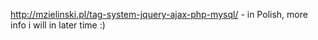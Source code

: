 http://mzielinski.pl/tag-system-jquery-ajax-php-mysql/ - in Polish, more info i will in later time :) 

